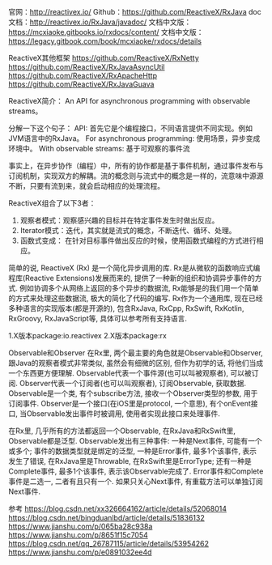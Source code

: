 官网：http://reactivex.io/ 
Github：https://github.com/ReactiveX/RxJava
doc文档：http://reactivex.io/RxJava/javadoc/
文档中文版：https://mcxiaoke.gitbooks.io/rxdocs/content/
文档中文版：https://legacy.gitbook.com/book/mcxiaoke/rxdocs/details


ReactiveX其他框架
https://github.com/ReactiveX/RxNetty
https://github.com/ReactiveX/RxJavaAsyncUtil
https://github.com/ReactiveX/RxApacheHttp
https://github.com/ReactiveX/RxJavaGuava



ReactiveX简介：
An API for asynchronous programming with observable streams。

分解一下这个句子：
API: 首先它是个编程接口，不同语言提供不同实现。例如JVM语言中的RxJava。
For asynchronous programming: 使用场景，异步变成环境中。
With observable streams: 基于可观察的事件流

事实上，在异步协作（编程）中，所有的协作都是基于事件机制，通过事件发布与订阅机制，实现双方的解耦。流的概念则与流式中的概念是一样的，流意味中源源不断，只要有流到来，就会启动相应的处理流程。

ReactiveX组合了以下3者： 
1. 观察者模式：观察感兴趣的目标并在特定事件发生时做出反应。 
2. Iterator模式：迭代，其实就是流式的概念，不断迭代、循环、处理。 
3. 函数式变成： 在针对目标事件做出反应的时候，使用函数式编程的方式进行相应。

简单的说, ReactiveX (Rx) 是一个简化异步调用的库. Rx是从微软的函数响应式编程库(Reactive Extensions)发展而来的, 提供了一种新的组织和协调异步事件的方式. 例如协调多个从网络上返回的多个异步的数据流, Rx能够是的我们用一个简单的方式来处理这些数据流, 极大的简化了代码的编写.
Rx作为一个通用库, 现在已经多种语言的实现版本(都是开源的), 包含RxJava, RxCpp, RxSwift, RxKotlin, RxGroovy, RxJavaScript等, 具体可以参考所有支持语言.

1.X版本package:io.reactivex
2.X版本package:rx



Observable和Observer
在Rx里, 两个最主要的角色就是Observable和Observer, 跟Java的观察者模式非常类似, 虽然会有细微的区别, 但作为初学的话, 将他们当成一个东西更方便理解.
Observable代表一个事件源(也可以叫被观察者), 可以被订阅.
Observer代表一个订阅者(也可以叫观察者), 订阅Observable, 获取数据.
Observable是一个类, 有个subscribe方法, 接收一个Observer类型的参数, 用于订阅事件.
Observer是一个接口(在iOS里是protocol, 一个意思), 有个onEvent接口, 当Observable发出事件时被调用, 使用者实现此接口来处理事件.


在Rx里, 几乎所有的方法都返回一个Observable, 在RxJava和RxSwift里, Observable都是泛型. Observable发出有三种事件: 
一种是Next事件, 可能有一个或多个; 事件的数据类型就是绑定的泛型, 
一种是Error事件, 最多1个该事件, 表示发生了错误, 在RxJava里是Throwable, 在RxSwift里是ErrorType; 
还有一种是Complete事件, 最多1个该事件, 表示该Observable完成了. Error事件和Complete事件是二选一, 二者有且只有一个.
如果只关心Next事件, 有重载方法可以单独订阅Next事件.




参考
https://blog.csdn.net/xx326664162/article/details/52068014
https://blog.csdn.net/bingduanlbd/article/details/51836132
https://www.jianshu.com/p/065ba28c938a
https://www.jianshu.com/p/8651f15c7054
https://blog.csdn.net/qq_26787115/article/details/53954262
https://www.jianshu.com/p/e0891032ee4d


